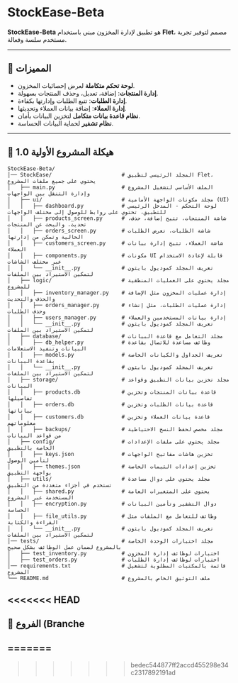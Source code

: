 # StockEase-Beta

**StockEase-Beta** هو تطبيق لإدارة المخزون مبني باستخدام **Flet**، مصمم لتوفير تجربة مستخدم سلسة وفعالة.

---

## 🚀 المميزات
- **لوحة تحكم متكاملة** لعرض إحصائيات المخزون.
- **إدارة المنتجات**: إضافة، تعديل، وحذف المنتجات بسهولة.
- **إدارة الطلبات**: تتبع الطلبات وإدارتها بكفاءة.
- **إدارة العملاء**: إضافة بيانات العملاء وتحديثها.
- **نظام قاعدة بيانات متكامل** لتخزين البيانات بأمان.
- **نظام تشفير** لحماية البيانات الحساسة.

---

## 📂 هيكلة المشروع الأولية 1.0
```plaintext
StockEase-Beta/
│── StockEase/                      # المجلد الرئيسي لتطبيق Flet، يحتوي على جميع ملفات المشروع
│   ├── main.py                     # الملف الأساسي لتشغيل المشروع وإدارة التنقل بين الواجهات
│   ├── ui/                         # مجلد مكونات الواجهة الأمامية (UI)
│   │   ├── dashboard.py            # لوحة التحكم - المدخل الرئيسي للتطبيق، تحتوي على روابط للوصول إلى مختلف الواجهات
│   │   ├── products_screen.py      # شاشة المنتجات، تتيح إضافة، حذف، تحديث، والبحث عن المنتجات
│   │   ├── orders_screen.py        # شاشة الطلبات، تعرض الطلبات الحالية وتمكن من إدارتها
│   │   ├── customers_screen.py     # شاشة العملاء، تتيح إدارة بيانات العملاء
│   │   ├── components.py           # مكونات UI قابلة لإعادة الاستخدام عبر مختلف الشاشات
│   │   └── __init__.py             # تعريف المجلد كموديول بايثون لتمكين الاستيراد بين الملفات
│   ├── logic/                      # مجلد يحتوي على العمليات المنطقية للمشروع
│   │   ├── inventory_manager.py    # إدارة عمليات المخزون مثل الإضافة والحذف والتحديث
│   │   ├── orders_manager.py       # إدارة عمليات الطلبات، مثل إنشاء وحذف الطلبات
│   │   ├── users_manager.py        # إدارة بيانات المستخدمين والعملاء
│   │   └── __init__.py             # تعريف المجلد كموديول بايثون لتمكين الاستيراد بين الملفات
│   ├── database/                   # مجلد التعامل مع قاعدة البيانات
│   │   ├── db_helper.py            # وظائف مساعدة للاتصال بقاعدة البيانات وتنفيذ الاستعلامات
│   │   ├── models.py               # تعريف الجداول والكيانات الخاصة بقاعدة البيانات
│   │   └── __init__.py             # تعريف المجلد كموديول بايثون لتمكين الاستيراد بين الملفات
│   ├── storage/                    # مجلد تخزين بيانات التطبيق وقواعد البيانات
│   │   ├── products.db             # قاعدة بيانات المنتجات وتخزين تفاصيلها
│   │   ├── orders.db               # قاعدة بيانات الطلبات وتخزين بياناتها
│   │   ├── customers.db            # قاعدة بيانات العملاء وتخزين معلوماتهم
│   │   ├── backups/                # مجلد مخصص لحفظ النسخ الاحتياطية من قواعد البيانات
│   ├── config/                     # مجلد يحتوي على ملفات الإعدادات الخاصة بالتطبيق
│   │   ├── keys.json               # تخزين هاشات مفاتيح الواجهات لتأمين الوصول
│   │   ├── themes.json             # تخزين إعدادات الثيمات الخاصة بواجهة التطبيق
│   ├── utils/                      # مجلد يحتوي على دوال مساعدة تستخدم في أجزاء متعددة من التطبيق
│   │   ├── shared.py               # يحتوي على المتغيرات العامة المستخدمة عبر المشروع
│   │   ├── encryption.py           # دوال التشفير وتأمين البيانات الحساسة
│   │   ├── file_utils.py           # وظائف للتعامل مع الملفات مثل القراءة والكتابة
│   │   └── __init__.py             # تعريف المجلد كموديول بايثون لتمكين الاستيراد بين الملفات
│── tests/                          # مجلد اختبارات الوحدة الخاصة بالمشروع لضمان عمل الوظائف بشكل صحيح
│   ├── test_inventory.py           # اختبارات لوظائف إدارة المخزون
│   ├── test_orders.py              # اختبارات لوظائف إدارة الطلبات
│── requirements.txt                # قائمة بالمكتبات المطلوبة لتشغيل المشروع
└── README.md                       # ملف التوثيق الخاص بالمشروع
```

<<<<<<< HEAD
---

## 🌱 الفروع (Branche



=======
---
>>>>>>> bedec544877ff2accd455298e34c2317892191ad

